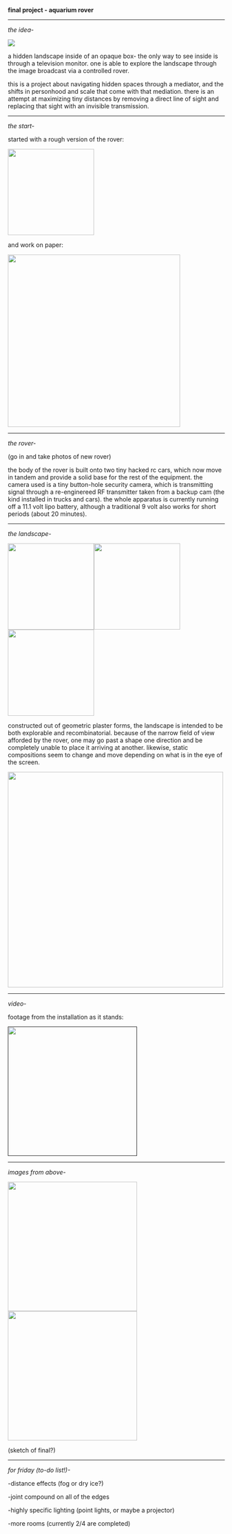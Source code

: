 **final project - aquarium rover**

----

*the idea-*

<img src="https://pbs.twimg.com/media/CUl2pMOUwAEFI_z.png">

a hidden landscape inside of an opaque box- the only way to see inside is through a television monitor. one is able to explore the landscape through the image broadcast via a controlled rover.

this is a project about navigating hidden spaces through a mediator, and the shifts in personhood and scale that come with that mediation. there is an attempt at maximizing tiny distances by removing a direct line of sight and replacing that sight with an invisible transmission.

----

*the start-*

started with a rough version of the rover:

<img src="https://pbs.twimg.com/media/CUHV0RIW4AAsXNu.jpg" width=200>

and work on paper:

<img src="https://pbs.twimg.com/media/CVx8V1fUsAE9Krv.png" width=400>

---

*the rover-*

(go in and take photos of new rover)

the body of the rover is built onto two tiny hacked rc cars, which now move in tandem and provide a solid base for the rest of the equipment. the camera used is a tiny button-hole security camera, which is transmitting signal through a re-enginereed RF transmitter taken from a backup cam (the kind installed in trucks and cars). the whole apparatus is currently running off a 11.1 volt lipo battery, although a traditional 9 volt also works for short periods (about 20 minutes). 

----

*the landscape-*

<img src="https://pbs.twimg.com/media/CVx7JHeU8AAN1In.png" height=200><img src="https://pbs.twimg.com/media/CVx7I6HU4AA_LhJ.png" height=200><img src="https://pbs.twimg.com/media/CVx7HxwUAAAYr3k.png" height=200>

constructed out of geometric plaster forms, the landscape is intended to be both explorable and recombinatorial. because of the narrow field of view afforded by the rover, one may go past a shape one direction and be completely unable to place it arriving at another. likewise, static compositions seem to change and move depending on what is in the eye of the screen. 

<img src="https://pbs.twimg.com/media/CVx6trjUkAQzBjb.jpg" width=500>

----

*video-*

footage from the installation as it stands:

<a href=""><img src="https://pbs.twimg.com/media/CVzPSQ5WUAEGo-c.png" height=300></a>

----

*images from above-*

<img src="https://pbs.twimg.com/media/CVx8q5CVEAEqyWz.png" height=300>
<img src="https://pbs.twimg.com/media/CVx8U1BUkAAILNB.jpg" height=300>

(sketch of final?)

----

*for friday (to-do list!)-*

-distance effects (fog or dry ice?)

-joint compound on all of the edges

-highly specific lighting (point lights, or maybe a projector)

-more rooms (currently 2/4 are completed)
